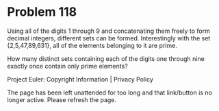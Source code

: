 #   Problem 118

   Using all of the digits 1 through 9 and concatenating them freely to form
   decimal integers, different sets can be formed. Interestingly with the set
   {2,5,47,89,631}, all of the elements belonging to it are prime.

   How many distinct sets containing each of the digits one through nine
   exactly once contain only prime elements?

   Project Euler: Copyright Information | Privacy Policy

   The page has been left unattended for too long and that link/button is no
   longer active. Please refresh the page.

